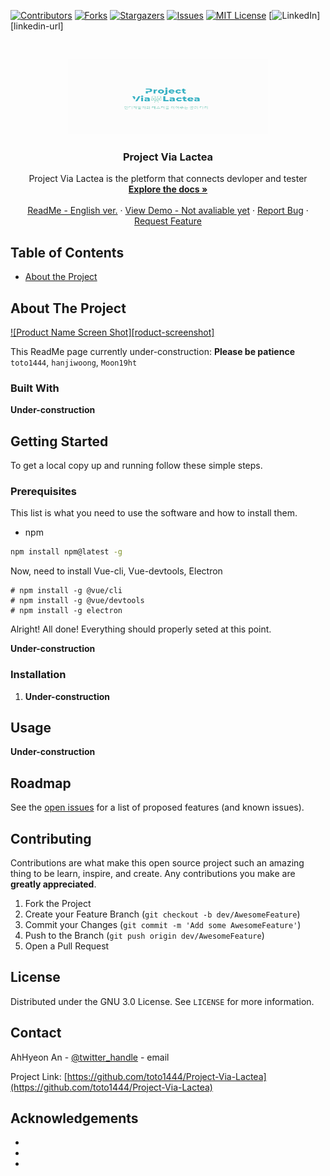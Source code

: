 <!-- DESCRIPTION -->
<!--
***
*** Guide to Project Via Lactea
***
*** @author  AhHyeon An <toto1444@gmail.com>
*** @version 1.2
*** @since   2020-09-27
*** @latest  2020-12-07 16:29
***
-->

<!-- NOTE FOR CONTRIBUTERS -->
<!--
*** Dec 03 2020, From: AhHyeon An <toto1444@gmail.com>
***
*** Dear contributers, I Ahhyeon An<toto1444@gmail.com> recently added and modified
*** a bunch of stuff to our project Project-Via-Lactea.
*** Before do farder work, I extremely recommend reviewing recent changes.
***
*** Thank you for all you guys dedication and contribution.
***
*** Senior General Project Manager and Lead Programmer&Designer,
***
*** Ahhyeon An
***
-->

<!-- PROJECT SHIELDS -->
<!--
*** I'm using markdown "reference style" links for readability.
*** Reference links are enclosed in brackets [ ] instead of parentheses ( ).
*** See the bottom of this document for the declaration of the reference variables
*** for contributors-url, forks-url, etc. This is an optional, concise syntax you may use.
*** https://www.markdownguide.org/basic-syntax/#reference-style-links
-->
[![Contributors][contributors-shield]][contributors-url]
[![Forks][forks-shield]][forks-url]
[![Stargazers][stars-shield]][stars-url]
[![Issues][issues-shield]][issues-url]
[![MIT License][license-shield]][license-url]
[![LinkedIn][linkedin-shield]][linkedin-url]



<!-- PROJECT LOGO -->
<br />
<p align="center">
  <a href="https://github.com/toto1444/Project-Via-Lactea">
    <img src="Assets/readme-images/logo-with-text.png" alt="Logo" width="320" height="120">
  </a>

  <h3 align="center">Project Via Lactea</h3>

  <p align="center">
    Project Via Lactea is the pletform that connects devloper and tester
    <br />
    <a href="https://github.com/toto1444/Project-Via-Lactea/tree/master/Docs"><strong>Explore the docs »</strong></a>
    <br />
    <br />
    <a href="README.md">ReadMe - English ver.</a>
    ·
    <a href="*">View Demo - Not avaliable yet</a>
    ·
    <a href="https://github.com/toto1444/Project-Via-Lactea/issues">Report Bug</a>
    ·
    <a href="https://github.com/toto1444/Project-Via-Lactea/issues">Request Feature</a>
  </p>
</p>



<!-- TABLE OF CONTENTS -->
## Table of Contents

* [About the Project](#about-the-project)



<!-- ABOUT THE PROJECT -->
## About The Project

[![Product Name Screen Shot][roduct-screenshot]](https://*)

This ReadMe page currently under-construction:
**Please be patience**
`toto1444`, `hanjiwoong`, `Moon19ht`


### Built With


**Under-construction**
<!--
* []()
* []()
* []()
-->


<!-- GETTING STARTED -->
## Getting Started

To get a local copy up and running follow these simple steps.

### Prerequisites

This list is what you need to use the software and how to install them.
* npm
```sh
npm install npm@latest -g
```

Now, need to install Vue-cli, Vue-devtools, Electron
```
# npm install -g @vue/cli
# npm install -g @vue/devtools
# npm install -g electron
```

Alright! All done!
Everything should properly seted at this point.

**Under-construction**

### Installation

1. **Under-construction**



<!-- USAGE EXAMPLES -->
## Usage

**Under-construction**



<!-- ROADMAP -->
## Roadmap

See the [open issues](https://github.com/toto1444/Project-Via-Lactea/issues) for a list of proposed features (and known issues).



<!-- CONTRIBUTING -->
## Contributing

Contributions are what make this open source project such an amazing thing to be learn, inspire, and create. Any contributions you make are **greatly appreciated**.

1. Fork the Project
2. Create your Feature Branch (`git checkout -b dev/AwesomeFeature`)
3. Commit your Changes (`git commit -m 'Add some AwesomeFeature'`)
4. Push to the Branch (`git push origin dev/AwesomeFeature`)
5. Open a Pull Request



<!-- LICENSE -->
## License

Distributed under the GNU 3.0 License. See `LICENSE` for more information.



<!-- CONTACT -->
## Contact

AhHyeon An - [@twitter_handle](https://twitter.com/toto144) - email

Project Link: [https://github.com/toto1444/Project-Via-Lactea](https://github.com/toto1444/Project-Via-Lactea)



<!-- ACKNOWLEDGEMENTS -->
## Acknowledgements

* []()
* []()
* []()





<!-- MARKDOWN LINKS & IMAGES -->
<!-- https://www.markdownguide.org/basic-syntax/#reference-style-links -->
[contributors-shield]: https://img.shields.io/github/contributors/toto1444/repo.svg?style=flat-square
[contributors-url]: https://github.com/toto144/Project-Via-Lactea/graphs/contributors
[forks-shield]: https://img.shields.io/github/forks/toto1444/repo.svg?style=flat-square
[forks-url]: https://github.com/toto144/Project-Via-Lactea/network/members
[stars-shield]: https://img.shields.io/github/stars/toto1444/repo.svg?style=flat-square
[stars-url]: https://github.com/toto144/Project-Via-Lactea/stargazers
[issues-shield]: https://img.shields.io/github/issues/toto1444/repo.svg?style=flat-square
[issues-url]: https://github.com/toto144/Project-Via-Lactea/issues
[license-shield]: https://img.shields.io/github/license/toto1444/repo.svg?style=flat-square
[license-url]: https://github.com/toto144/Project-Via-Lactea/blob/master/LICENSE.txt
[linkedin-shield]: https://img.shields.io/badge/-LinkedIn-black.svg?style=flat-square&logo=linkedin&colorB=555
<!--[linkedin-url]: https://linkedin.com/in/toto1444
[product-screenshot]: readme-images/screenshot.png-->
